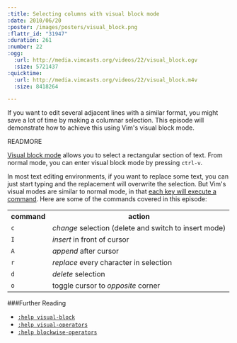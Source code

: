 ```yaml
--- 
:title: Selecting columns with visual block mode
:date: 2010/06/20
:poster: /images/posters/visual_block.png
:flattr_id: "31947"
:duration: 261
:number: 22
:ogg: 
  :url: http://media.vimcasts.org/videos/22/visual_block.ogv
  :size: 5721437
:quicktime: 
  :url: http://media.vimcasts.org/videos/22/visual_block.m4v
  :size: 8418264

---
```


If you want to edit several adjacent lines with a similar format, you might save a lot of time by making a columnar selection. This episode will demonstrate how to achieve this using Vim's visual block mode.


READMORE


[Visual block mode][v_block] allows you to select a rectangular section of text. From normal mode, you can enter visual block mode by pressing `ctrl-v`. 

In most text editing environments, if you want to replace some text, you can just start typing and the replacement will overwrite the selection. But Vim's visual modes are similar to normal mode, in that [each key will execute a command][v_commands]. Here are some of the commands covered in this episode:

<table>
  <tr>
    <th>command</th>
    <th>action</th>
  </tr>
  <tr>
    <td><code>c</code></td>
    <td><em>change</em> selection (delete and switch to insert mode)</td>
  </tr>
  <tr>
    <td><code>I</code></td>
    <td><em>insert</em> in front of cursor</td>
  </tr>
  <tr>
    <td><code>A</code></td>
    <td><em>append</em> after cursor</td>
  </tr>
  <tr>
    <td><code>r</code></td>
    <td><em>replace</em> every character in selection</td>
  </tr>
  <tr>
    <td><code>d</code></td>
    <td><em>delete</em> selection</td>
  </tr>
  <tr>
    <td><code>o</code></td>
    <td>toggle cursor to <em>opposite</em> corner</td>
  </tr>
</table>


###Further Reading

* [`:help visual-block`][v_block]
* [`:help visual-operators`][v_commands]
* [`:help blockwise-operators`][v_operators]

[v_block]: http://vimdoc.sourceforge.net/htmldoc/visual.html#visual-block
[v_operators]: http://vimdoc.sourceforge.net/htmldoc/visual.html#blockwise-operators
[v_commands]: http://vimdoc.sourceforge.net/htmldoc/visual.html#visual-operators
